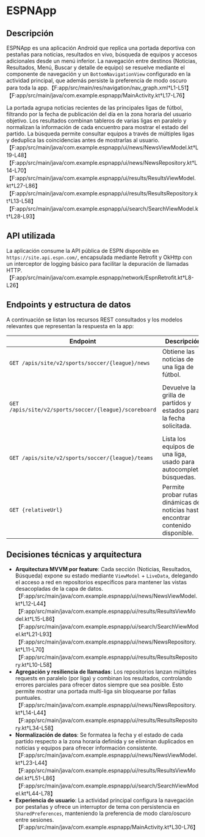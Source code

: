 # ESPNApp

## Descripción
ESPNApp es una aplicación Android que replica una portada deportiva con pestañas para noticias, resultados en vivo, búsqueda de equipos y accesos adicionales desde un menú inferior. La navegación entre destinos (Noticias, Resultados, Menú, Buscar y detalle de equipo) se resuelve mediante el componente de navegación y un `BottomNavigationView` configurado en la actividad principal, que además persiste la preferencia de modo oscuro para toda la app.【F:app/src/main/res/navigation/nav_graph.xml†L1-L51】【F:app/src/main/java/com.example.espnapp/MainActivity.kt†L17-L76】

La portada agrupa noticias recientes de las principales ligas de fútbol, filtrando por la fecha de publicación del día en la zona horaria del usuario objetivo. Los resultados combinan tableros de varias ligas en paralelo y normalizan la información de cada encuentro para mostrar el estado del partido. La búsqueda permite consultar equipos a través de múltiples ligas y deduplica las coincidencias antes de mostrarlas al usuario.【F:app/src/main/java/com.example.espnapp/ui/news/NewsViewModel.kt†L19-L48】【F:app/src/main/java/com.example.espnapp/ui/news/NewsRepository.kt†L14-L70】【F:app/src/main/java/com.example.espnapp/ui/results/ResultsViewModel.kt†L27-L86】【F:app/src/main/java/com.example.espnapp/ui/results/ResultsRepository.kt†L13-L58】【F:app/src/main/java/com.example.espnapp/ui/search/SearchViewModel.kt†L28-L93】

## API utilizada
La aplicación consume la API pública de ESPN disponible en `https://site.api.espn.com/`, encapsulada mediante Retrofit y OkHttp con un interceptor de logging básico para facilitar la depuración de llamadas HTTP.【F:app/src/main/java/com.example.espnapp/network/EspnRetrofit.kt†L8-L26】

## Endpoints y estructura de datos
A continuación se listan los recursos REST consultados y los modelos relevantes que representan la respuesta en la app:

| Endpoint | Descripción | Parámetros | Modelo clave |
| --- | --- | --- | --- |
| `GET /apis/site/v2/sports/soccer/{league}/news` | Obtiene las noticias de una liga de fútbol. | `league` (código de liga, p. ej. `eng.1`). | `NewsResponse` → `Article` (titular, descripción, fecha ISO, enlaces e imágenes).【F:app/src/main/java/com.example.espnapp/network/EspnApiService.kt†L14-L15】【F:app/src/main/java/com.example.espnapp/model/NewsModels.kt†L6-L32】 |
| `GET /apis/site/v2/sports/soccer/{league}/scoreboard` | Devuelve la grilla de partidos y estados para la fecha solicitada. | `league`, `dates` (formato `yyyyMMdd` en UTC). | `ScoreboardResponse` → `Event` → `Competition` → `Competitor` y `Team` (nombres, marcadores, logos y estado del encuentro).【F:app/src/main/java/com.example.espnapp/network/EspnApiService.kt†L19-L24】【F:app/src/main/java/com.example.espnapp/model/espn/ScoreboardModels.kt†L6-L53】 |
| `GET /apis/site/v2/sports/soccer/{league}/teams` | Lista los equipos de una liga, usado para autocompletar búsquedas. | `league`. | `TeamsResponse` → `SportX` → `LeagueX` → `TeamX` → `Team` (nombre corto, largo y siglas).【F:app/src/main/java/com.example.espnapp/network/EspnApiService.kt†L26-L28】【F:app/src/main/java/com.example.espnapp/network/EspnApiService.kt†L35-L40】 |
| `GET {relativeUrl}` | Permite probar rutas dinámicas de noticias hasta encontrar contenido disponible. | URL relativa dentro del dominio ESPN. | Reutiliza `NewsResponse`.【F:app/src/main/java/com.example.espnapp/network/EspnApiService.kt†L30-L32】 |

## Decisiones técnicas y arquitectura
- **Arquitectura MVVM por feature**: Cada sección (Noticias, Resultados, Búsqueda) expone su estado mediante `ViewModel` + `LiveData`, delegando el acceso a red en repositorios específicos para mantener las vistas desacopladas de la capa de datos.【F:app/src/main/java/com.example.espnapp/ui/news/NewsViewModel.kt†L12-L44】【F:app/src/main/java/com.example.espnapp/ui/results/ResultsViewModel.kt†L15-L86】【F:app/src/main/java/com.example.espnapp/ui/search/SearchViewModel.kt†L21-L93】【F:app/src/main/java/com.example.espnapp/ui/news/NewsRepository.kt†L11-L70】【F:app/src/main/java/com.example.espnapp/ui/results/ResultsRepository.kt†L10-L58】
- **Agregación y resiliencia de llamadas**: Los repositorios lanzan múltiples requests en paralelo (por liga) y combinan los resultados, controlando errores parciales para ofrecer datos siempre que sea posible. Esto permite mostrar una portada multi-liga sin bloquearse por fallas puntuales.【F:app/src/main/java/com.example.espnapp/ui/news/NewsRepository.kt†L14-L44】【F:app/src/main/java/com.example.espnapp/ui/results/ResultsRepository.kt†L34-L58】
- **Normalización de datos**: Se formatea la fecha y el estado de cada partido respecto a la zona horaria definida y se eliminan duplicados en noticias y equipos para ofrecer información consistente.【F:app/src/main/java/com.example.espnapp/ui/news/NewsViewModel.kt†L23-L44】【F:app/src/main/java/com.example.espnapp/ui/results/ResultsViewModel.kt†L51-L86】【F:app/src/main/java/com.example.espnapp/ui/search/SearchViewModel.kt†L44-L78】
- **Experiencia de usuario**: La actividad principal configura la navegación por pestañas y ofrece un interruptor de tema con persistencia en `SharedPreferences`, manteniendo la preferencia de modo claro/oscuro entre sesiones.【F:app/src/main/java/com.example.espnapp/MainActivity.kt†L30-L76】
